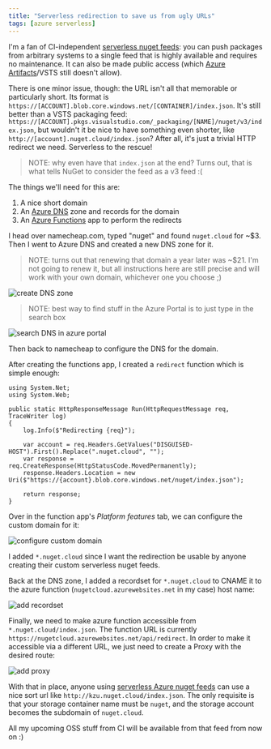 ```yaml
---
title: "Serverless redirection to save us from ugly URLs"
tags: [azure serverless]
---
```


I'm a fan of CI-independent [serverless nuget feeds](https://www.cazzulino.com/serverless-nuget-feed.html): you can push 
packages from arbitrary systems to a single feed that is highly available and requires no maintenance. It can also be 
made public access (which [Azure Artifacts](https://docs.microsoft.com/en-us/azure/devops/artifacts/nuget/consume?view=vsts&tabs=new-nav)/VSTS still doesn't allow).

There is one minor issue, though: the URL isn't all that memorable or particularly short. Its format is `https://[ACCOUNT].blob.core.windows.net/[CONTAINER]/index.json`. 
It's still better than a VSTS packaging feed: `https://[ACCOUNT].pkgs.visualstudio.com/_packaging/[NAME]/nuget/v3/index.json`, but wouldn't it be nice to have something even shorter, like `http://[account].nuget.cloud/index.json`? After all, it's just a trivial HTTP redirect we need. Serverless to the rescue!

> NOTE: why even have that `index.json` at the end? Turns out, that is what tells NuGet to consider the feed as a v3 feed :(

The things we'll need for this are:

1. A nice short domain
2. An [Azure DNS](https://portal.azure.com/#blade/HubsExtension/Resources/resourceType/Microsoft.Network%2FdnsZones) zone and records for the domain
3. An [Azure Functions](https://portal.azure.com/#create/Microsoft.FunctionApp) app to perform the redirects

I head over namecheap.com, typed "nuget" and found `nuget.cloud` for ~$3. Then I went to Azure DNS and created a new DNS zone for it. 

> NOTE: turns out that renewing that domain a year later was ~$21. I'm not going to renew it, but all instructions here are still precise and will work with your own domain, whichever one you choose ;)

![create DNS zone](https://www.cazzulino.com/img/serverless-redirection-dnszone.png)


> NOTE: best way to find stuff in the Azure Portal is to just type in the search box

![search DNS in azure portal](https://www.cazzulino.com/img/serverless-redirection-search.png)


Then back to namecheap to configure the DNS for the domain.

After creating the functions app, I created a `redirect` function which is simple enough:

```
using System.Net;
using System.Web;

public static HttpResponseMessage Run(HttpRequestMessage req, TraceWriter log) 
{
    log.Info($"Redirecting {req}");
    
    var account = req.Headers.GetValues("DISGUISED-HOST").First().Replace(".nuget.cloud", "");
    var response = req.CreateResponse(HttpStatusCode.MovedPermanently);
    response.Headers.Location = new Uri($"https://{account}.blob.core.windows.net/nuget/index.json");

    return response;
}
```

Over in the function app's *Platform features* tab, we can configure the custom domain for it:

![configure custom domain](https://www.cazzulino.com/img/serverless-redirection-domain.png)

I added `*.nuget.cloud` since I want the redirection be usable by anyone creating their custom serverless nuget feeds.

Back at the DNS zone, I added a recordset for `*.nuget.cloud` to CNAME it to the azure function (`nugetcloud.azurewebsites.net` in my case) host name:

![add recordset](https://www.cazzulino.com/img/serverless-redirection-record.png)

Finally, we need to make azure function accessible from `*.nuget.cloud/index.json`. 
The function URL is currently `https://nugetcloud.azurewebsites.net/api/redirect`. In order to make it accessible 
via a different URL, we just need to create a Proxy with the desired route:

![add proxy](https://www.cazzulino.com/img/serverless-redirection-proxy.png)

With that in place, anyone using [serverless Azure nuget feeds](https://www.cazzulino.com/serverless-nuget-feed.html) can use 
a nice sort url like `http://kzu.nuget.cloud/index.json`. The only requisite is that your storage container name must be `nuget`, 
and the storage account becomes the subdomain of `nuget.cloud`.

All my upcoming OSS stuff from CI will be available from that feed from now on :)
